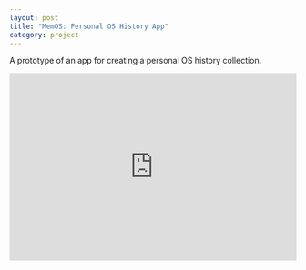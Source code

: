 ```yaml
---
layout: post
title: "MemOS: Personal OS History App"
category: project
---
```


A prototype of an app for creating a personal OS history collection.

<div class="text-above-none-below"><div style="padding:65.38% 0 0 0;position:relative;"><iframe src="https://player.vimeo.com/video/189218001?h=f49508617a&autoplay=1&title=0&byline=0&portrait=0" style="position:absolute;top:0;left:0;width:100%;height:100%;" frameborder="0" allow="autoplay; fullscreen; picture-in-picture" allowfullscreen></iframe></div><script src="https://player.vimeo.com/api/player.js"></script></div>

<!-- ![](/assets/media/os_archive_app.png) -->
